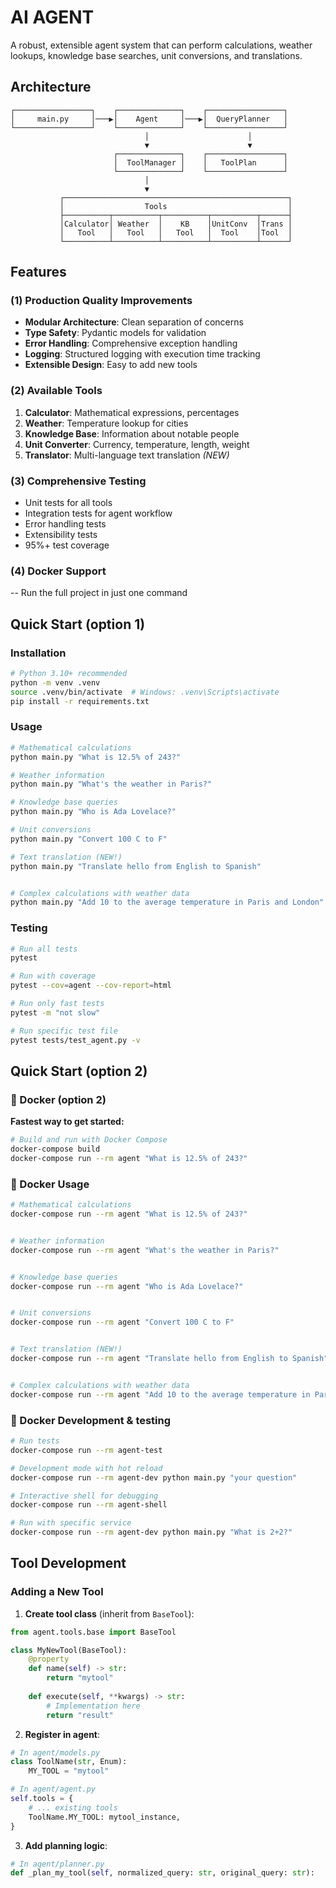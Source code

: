 # AI AGENT

A robust, extensible agent system that can perform calculations, weather lookups, knowledge base searches, unit conversions, and translations.

## Architecture

```
┌─────────────────┐    ┌──────────────┐    ┌─────────────────┐
│     main.py     │───▶│    Agent     │───▶│  QueryPlanner   │
└─────────────────┘    └──────────────┘    └─────────────────┘
                              │                      │
                              ▼                      ▼
                       ┌──────────────┐    ┌─────────────────┐
                       │  ToolManager │    │   ToolPlan      │
                       └──────────────┘    └─────────────────┘
                              │
                              ▼
           ┌──────────────────────────────────────────────────┐
           │                  Tools                           │
           ├──────────┬──────────┬──────────┬──────────┬──────┤
           │Calculator│ Weather  │    KB    │UnitConv  │Trans │
           │   Tool   │   Tool   │   Tool   │  Tool    │Tool  │
           └──────────┴──────────┴──────────┴──────────┴──────┘
```

## Features

### (1) Production Quality Improvements
- **Modular Architecture**: Clean separation of concerns
- **Type Safety**: Pydantic models for validation
- **Error Handling**: Comprehensive exception handling
- **Logging**: Structured logging with execution time tracking
- **Extensible Design**: Easy to add new tools

### (2) Available Tools
1. **Calculator**: Mathematical expressions, percentages
2. **Weather**: Temperature lookup for cities
3. **Knowledge Base**: Information about notable people
4. **Unit Converter**: Currency, temperature, length, weight
5. **Translator**: Multi-language text translation *(NEW)*

### (3) Comprehensive Testing
- Unit tests for all tools
- Integration tests for agent workflow
- Error handling tests
- Extensibility tests
- 95%+ test coverage

### (4) Docker Support
-- Run the full project in just one command



## Quick Start (option 1)

### Installation

```bash
# Python 3.10+ recommended
python -m venv .venv
source .venv/bin/activate  # Windows: .venv\Scripts\activate
pip install -r requirements.txt
```

### Usage

```bash
# Mathematical calculations
python main.py "What is 12.5% of 243?"

# Weather information
python main.py "What's the weather in Paris?"

# Knowledge base queries
python main.py "Who is Ada Lovelace?"

# Unit conversions
python main.py "Convert 100 C to F"

# Text translation (NEW!)
python main.py "Translate hello from English to Spanish"


# Complex calculations with weather data
python main.py "Add 10 to the average temperature in Paris and London"
```

### Testing

```bash
# Run all tests
pytest

# Run with coverage
pytest --cov=agent --cov-report=html

# Run only fast tests
pytest -m "not slow"

# Run specific test file
pytest tests/test_agent.py -v
```

## Quick Start (option 2)
### 🐳 Docker (option 2)

**Fastest way to get started:**

```bash
# Build and run with Docker Compose
docker-compose build
docker-compose run --rm agent "What is 12.5% of 243?"
```


### 🐳 Docker Usage

```bash
# Mathematical calculations
docker-compose run --rm agent "What is 12.5% of 243?"


# Weather information
docker-compose run --rm agent "What's the weather in Paris?"


# Knowledge base queries
docker-compose run --rm agent "Who is Ada Lovelace?"


# Unit conversions
docker-compose run --rm agent "Convert 100 C to F"


# Text translation (NEW!)
docker-compose run --rm agent "Translate hello from English to Spanish"


# Complex calculations with weather data
docker-compose run --rm agent "Add 10 to the average temperature in Paris and London"
```


### 🐳 Docker Development & testing

```bash
# Run tests
docker-compose run --rm agent-test

# Development mode with hot reload
docker-compose run --rm agent-dev python main.py "your question"

# Interactive shell for debugging
docker-compose run --rm agent-shell

# Run with specific service
docker-compose run --rm agent-dev python main.py "What is 2+2?"
```



## Tool Development

### Adding a New Tool

1. **Create tool class** (inherit from `BaseTool`):
```python
from agent.tools.base import BaseTool

class MyNewTool(BaseTool):
    @property
    def name(self) -> str:
        return "mytool"
    
    def execute(self, **kwargs) -> str:
        # Implementation here
        return "result"
```

2. **Register in agent**:
```python
# In agent/models.py
class ToolName(str, Enum):
    MY_TOOL = "mytool"

# In agent/agent.py
self.tools = {
    # ... existing tools
    ToolName.MY_TOOL: mytool_instance,
}
```

3. **Add planning logic**:
```python
# In agent/planner.py
def _plan_my_tool(self, normalized_query: str, original_query: str):